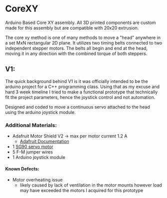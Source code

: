 # CoreXY

Arduino Based Core XY assembly. All 3D printed components are custom made for this assembly but are compatible with 20x20 extrusion.

The core xy method is one of many methods to move a "head" anywhere in a set MxN rectangular 2D plane. It utilizes two timing belts connected to two independent stepper motors. The belts all begin and end at the head, moving it in any direction with the combined torque of both steppers. 

 

## V1:

The quick background behind V1 is it was officially intended to be the arduino project for a C++ programming class. Using that as my excuse and hard 3 week timeline I tried to make a functional prototype that technically fit the project parameters, hence the joystick control and not automation.

Designed and coded to move a continuous servo attached to the head using the arduino joystick module. 
### Additional Materials:
- Adafruit Motor Shield V2 -> max per motor current 1.2 A
  - [Adafruit Documentation](https://learn.adafruit.com/adafruit-motor-shield-v2-for-arduino)
- 1 [SG90 servo motor](https://www.amazon.ca/Micro-Servos-Helicopter-Airplane-Controls/dp/B07MLR1498/ref=sr_1_5?crid=3LEQ2GAQYVWLO&keywords=sg90+continuous&qid=1672194251&sprefix=sg90+continuous%2Caps%2C99&sr=8-5)
- 5 F-M jumper wires
- 1 Arduino joystick module


#### Known Defects:
- Motor overheating issue
  - likely caused by lack of ventilation in the motor mounts however load may have exceeded the motors I acquired for this prototype

